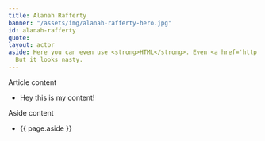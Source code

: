 ```yaml
---
title: Alanah Rafferty
banner: "/assets/img/alanah-rafferty-hero.jpg"
id: alanah-rafferty
quote: 
layout: actor
aside: Here you can even use <strong>HTML</strong>. Even <a href='http://jekyllrb.com'>Links</a>.
  But it looks nasty.
---
```


Article content
* Hey this is my content!

Aside content
* {{ page.aside }}
